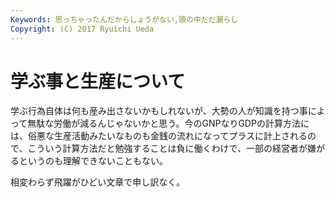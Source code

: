 ```yaml
---
Keywords: 思っちゃったんだからしょうがない,頭の中だだ漏らし
Copyright: (C) 2017 Ryuichi Ueda
---
```


# 学ぶ事と生産について
学ぶ行為自体は何も産み出さないかもしれないが、大勢の人が知識を持つ事によって無駄な労働が減るんじゃないかと思う。今のGNPなりGDPの計算方法には、俗悪な生産活動みたいなものも金銭の流れになってプラスに計上されるので、こういう計算方法だと勉強することは負に働くわけで、一部の経営者が嫌がるというのも理解できないこともない。

相変わらず飛躍がひどい文章で申し訳なく。
